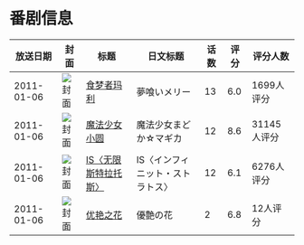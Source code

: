 # 番剧信息

|放送日期|封面|标题|日文标题|话数|评分|评分人数|
|---|---|---|---|---|---|---|
|2011-01-06|![封面](https://lain.bgm.tv/pic/cover/c/ce/65/8990_wRk3u.jpg)|[食梦者玛利](https://bangumi.tv/subject/8990)|夢喰いメリー|13|6.0|1699人评分|
|2011-01-06|![封面](https://lain.bgm.tv/pic/cover/c/cb/57/9717_sAVag.jpg)|[魔法少女小圆](https://bangumi.tv/subject/9717)|魔法少女まどか☆マギカ|12|8.6|31145人评分|
|2011-01-06|![封面](https://lain.bgm.tv/pic/cover/c/0f/bc/9800_eIkZW.jpg)|[IS〈无限斯特拉托斯〉](https://bangumi.tv/subject/9800)|IS〈インフィニット・ストラトス〉|12|6.1|6276人评分|
|2011-01-06|![封面](https://bangumi.tv/img/no_icon_subject.png)|[优艳之花](https://bangumi.tv/subject/380194)|優艶の花|2|6.8|12人评分|
